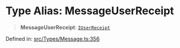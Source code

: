 # Type Alias: MessageUserReceipt

> **MessageUserReceipt**: [`IUserReceipt`](../namespaces/proto/interfaces/IUserReceipt.md)

Defined in: [src/Types/Message.ts:356](https://github.com/Fokusdotid/bail/blob/0fe6346a5ff68a74eb71890335c982b44e2da604/src/Types/Message.ts#L356)
